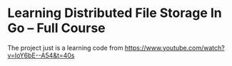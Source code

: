 # Learning Distributed File Storage In Go – Full Course

The project just is a learning code from https://www.youtube.com/watch?v=IoY6bE--A54&t=40s
